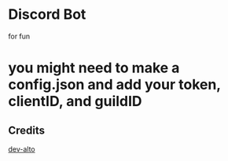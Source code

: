 # Discord Bot
for fun
# you might need to make a config.json and add your token, clientID, and guildID 

## Credits
[dev-alto](https://github.com/dev-alto)
